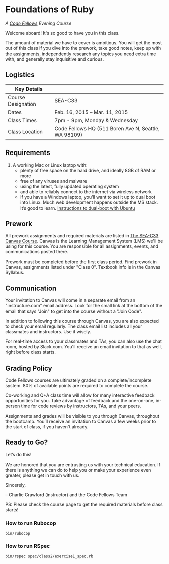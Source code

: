 # Foundations of Ruby
_A [Code Fellows](http://codefellows.com) Evening Course_

Welcome aboard! It's so good to have you in this class.

The amount of material we have to cover is ambitious. You will get the most out of this class if you dive into the prework, take good notes, keep up with the assignments, independently research any topics you need extra time with, and generally stay inquisitive and curious.

## Logistics

Key Details | |
--- | ---
Course Designation | SEA-C33
Dates | Feb. 16, 2015 &ndash; Mar. 11, 2015
Class Times | 7pm - 9pm, Monday &amp; Wednesday
Class Location | Code Fellows HQ (511 Boren Ave N, Seattle, WA 98109)


## Requirements

 1. A working Mac or Linux laptop with:
    - plenty of free space on the hard drive, and ideally 8GB of RAM or more
    - free of any viruses and malware
    - using the latest, fully updated operating system
    - and able to reliably connect to the internet via wireless network
    - If you have a Windows laptop, you’ll want to set it up to dual boot into Linux. Much web development happens outside the MS stack. It’s good to learn. [Instructions to dual-boot with Ubuntu](https://help.ubuntu.com/community/WindowsDualBoot)


## Prework

All prework assignments and required materials are listed in [The SEA-C33 Canvas Course](https://canvas.instructure.com/courses/917211). Canvas is the Learning Management System (LMS) we'll be using for this course. You are responsible for all assignments, events, and communications posted there.

Prework must be completed before the first class period. Find prework in Canvas, assignments listed under "Class 0". Textbook info is in the Canvas Syllabus.

## Communication

Your invitation to Canvas will come in a separate email from an "instructure.com" email address. Look for the small link at the bottom of the email that says "Join" to get into the course without a "Join Code".

In addition to following this course through Canvas, you are also expected to check your email regularly. The class email list includes all your classmates and instructors. Use it wisely.

For real-time access to your classmates and TAs, you can also use the chat room, hosted by Slack.com. You'll receive an email invitation to that as well, right before class starts.


## Grading Policy

Code Fellows courses are ultimately graded on a complete/incomplete system. 80% of available points are required to complete the course.

Co-working and Q+A class time will allow for many interactive feedback opportunities for you. Take advantage of feedback and the one-on-one, in-person time for code reviews by instructors, TAs, and your peers.

Assignments and grades will be visible to you through Canvas, throughout the bootcamp. You’ll receive an invitation to Canvas a few weeks prior to the start of class, if you haven't already.

## Ready to Go?

Let’s do this!

We are honored that you are entrusting us with your technical education. If there is anything we can do to help you or make your experience even greater, please get in touch with us.

Sincerely,

&ndash; Charlie Crawford (instructor) and the Code Fellows Team

PS: Please check the course page to get the required materials before class starts!

### How to run Rubocop

```
bin/rubocop
```

### How to run RSpec

```
bin/rspec spec/class2/exercise1_spec.rb
```
